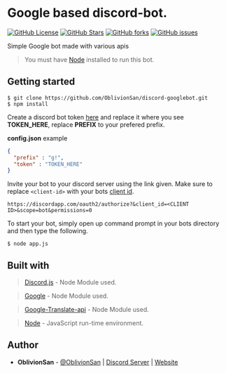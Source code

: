 # Google based discord-bot.
[![GitHub License](https://img.shields.io/github/license/OblivionSan/discord-googlebot.svg?style=flat-square)](https://github.com/OblivionSan/discord-googlebot/blob/master/LICENSE)
[![GitHub Stars](https://img.shields.io/github/stars/OblivionSan/discord-googlebot.svg?style=flat-square)](https://github.com/OblivionSan/discord-googlebot/stargazers)
[![GitHub forks](https://img.shields.io/github/forks/OblivionSan/discord-googlebot.svg?style=flat-square)](https://github.com/OblivionSan/discord-googlebot/network)
[![GitHub issues](https://img.shields.io/github/issues/OblivionSan/discord-googlebot.svg?style=flat-square)](https://github.com/OblivionSan/discord-googlebot/issues)

Simple Google bot made with various apis
> You must have [Node](https://nodejs.org/) installed to run this bot.

## Getting started

```
$ git clone https://github.com/OblivionSan/discord-googlebot.git
$ npm install
```
Create a discord bot token [here](https://discordapp.com/developers/applications/me) and replace it where you see **TOKEN_HERE**, replace **PREFIX** to your prefered prefix.

**config.json** example
```json
{
  "prefix" : "g!",
  "token" : "TOKEN_HERE"
}
```
Invite your bot to your discord server using the link given. Make sure to replace `<client-id>` with your bots [client id](https://discordapp.com/developers/applications/me). 
```
https://discordapp.com/oauth2/authorize?&client_id=<CLIENT ID>&scope=bot&permissions=0
```
To start your bot, simply open up command prompt in your bots directory and then type the following.
```
$ node app.js
```

## Built with
> [Discord.js](https://discord.js.org/#/) - Node Module used.

> [Google](https://www.npmjs.com/package/google) - Node Module used.

> [Google-Translate-api](https://www.npmjs.com/package/google-translate-api) - Node Module used.

> [Node](https://nodejs.org/) - JavaScript run-time environment.

## Author
- **OblivionSan** - [@OblivionSan](https://twitter.com/OblivionSan) | [Discord Server](https://discord.gg/kxNeGRC) | [Website](https://oblivionsan.tk)
